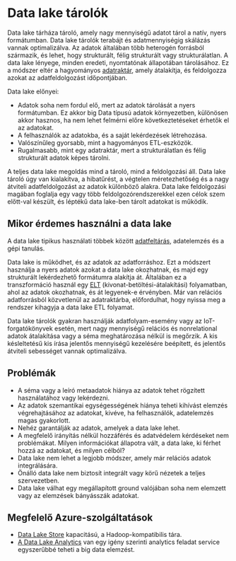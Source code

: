 # <a name="data-lakes"></a>Data lake tárolók

Data lake tárháza tároló, amely nagy mennyiségű adatot tárol a natív, nyers formátumban. Data lake tárolók terabájt és adatmennyiségig skálázás vannak optimalizálva. Az adatok általában több heterogén forrásból származik, és lehet, hogy strukturált, félig strukturált vagy strukturálatlan. A data lake lényege, minden eredeti, nyomtatónak állapotában tárolásához. Ez a módszer eltér a hagyományos [adatraktár](../relational-data/data-warehousing.md), amely átalakítja, és feldolgozza azokat az adatfeldolgozást időpontjában.

Data lake előnyei:

- Adatok soha nem fordul elő, mert az adatok tárolását a nyers formátumban. Ez akkor big Data típusú adatok környezetben, különösen akkor hasznos, ha nem lehet felmérni előre következtetéseket érhetők el az adatokat.
- A felhasználók az adatokba, és a saját lekérdezések létrehozása.
- Valószínűleg gyorsabb, mint a hagyományos ETL-eszközök.
- Rugalmasabb, mint egy adatraktár, mert a strukturálatlan és félig strukturált adatok képes tárolni. 

A teljes data lake megoldás mind a tároló, mind a feldolgozási áll. Data lake tároló úgy van kialakítva, a hibatűrést, a végtelen méretezhetőség és a nagy átviteli adatfeldolgozást az adatok különböző alakra. Data lake feldolgozási magában foglalja egy vagy több feldolgozórendszerekkel ezen célok szem előtt-val készült, és léptékű data lake-ben tárolt adatokat is működik.

## <a name="when-to-use-a-data-lake"></a>Mikor érdemes használni a data lake

A data lake tipikus használati többek között [adatfeltárás](./interactive-data-exploration.md), adatelemzés és a gépi tanulás. 

Data lake is működhet, és az adatok az adatforráshoz. Ezt a módszert használja a nyers adatok azokat a data lake okozhatnak, és majd egy strukturált lekérdezhető formátumra alakítja át. Általában ez a transzformáció használ egy [ELT](../relational-data/etl.md#extract-load-and-transform-elt) (kivonat-betöltési-átalakítási) folyamatban, ahol az adatok okozhatnak, és át legyenek-e érvényben. Már van relációs adatforrásból közvetlenül az adatraktárba, előfordulhat, hogy nyissa meg a rendszer kihagyja a data lake ETL folyamat.

Data lake tárolók gyakran használják adatfolyam-esemény vagy az IoT-forgatókönyvek esetén, mert nagy mennyiségű relációs és nonrelational adatok átalakítása vagy a séma meghatározása nélkül is megőrzik. A kis késleltetésű kis írása jelentős mennyiségű kezelésére beépített, és jelentős átviteli sebességet vannak optimalizálva.

## <a name="challenges"></a>Problémák

- A séma vagy a leíró metaadatok hiánya az adatok tehet rögzített használatához vagy lekérdezni.
- Az adatok szemantikai egységességének hiánya teheti kihívást elemzés végrehajtásához az adatokat, kivéve, ha felhasználók, adatelemzés magas gyakorlott.
- Nehéz garantálják az adatok, amelyek a data lake lehet. 
- A megfelelő irányítás nélkül hozzáférés és adatvédelem kérdéseket nem problémákat. Milyen információkat állapotra vált, a data lake, ki férhet hozzá az adatokat, és milyen célból?
- Data lake nem lehet a legjobb módszer, amely már relációs adatok integrálására.
- Önálló data lake nem biztosít integrált vagy körű nézetek a teljes szervezetben. 
- Data lake válhat egy megállapított ground valójában soha nem elemzett vagy az elemzések bányásszák adatokat.

## <a name="relevant-azure-services"></a>Megfelelő Azure-szolgáltatások

- [Data Lake Store](/azure/data-lake-store/) kapacitású, a Hadoop-kompatibilis tára.
- [A Data Lake Analytics](/azure/data-lake-analytics/) van egy igény szerinti analytics feladat service egyszerűbbé teheti a big data elemzést.

